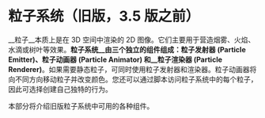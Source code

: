 粒子系统（旧版，3.5 版之前）
===============================================


__粒子__本质上是在 3D 空间中渲染的 2D 图像。它们主要用于营造烟雾、火焰、水滴或树叶等效果。__粒子系统__由三个独立的组件组成：__粒子发射器 (Particle Emitter)__、__粒子动画器 (Particle Animator)__ 和__粒子渲染器 (Particle Renderer)__。如果需要静态粒子，可同时使用粒子发射器和渲染器。粒子动画器将向不同方向移动粒子并改变颜色。您还可以通过脚本访问粒子系统中的每个粒子，因此可选择创建自己独特的行为。

本部分将介绍旧版粒子系统中可用的各种组件。

